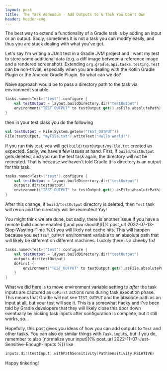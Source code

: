 ```yaml
---
layout: post
title:  The Task Addendum - Add Outputs to A Task You Don't Own
header: header-eng
---
```


The best way to extend a functionality of a Gradle task is by adding an input or an output.
Sadly, sometimes it is not a task you can modify easily, and thus you are stuck dealing
with what you've got.

Let's say I'm writing a JUnit test in a Gradle JVM project and I want my test to store some
additional data (e.g. a diff image between a reference image and a rendered screenshot). Extending
`org.gradle.api.tasks.testing.Test` can be non-trivial, especially when you are dealing with the
Kotlin Gradle Plugin or the Android Gradle Plugin. So what can we do?

Naive approach would be to pass a directory path to the task via environment variable.

```kotlin
tasks.named<Test>("test").configure {
    val testOutput = layout.buildDirectory.dir("testOutput")
    environment("TEST_OUTPUT" to testOutput.get().asFile.absolutePath)
}
```

then in your test class you do the following
```kotlin
val testOutput = File(System.getenv("TEST_OUTPUT"))
File(testOutput, "myFile.txt").writeText("Hello world!")
```

If you run this test, you will get `build/testOutput/myFile.txt` created as expected. Sadly,
we have a few issues at hand. First, if `build/testOutput` gets deleted, and you run the test
task again, the directory will not be recreated. That is because we haven't told Gradle this
directory is an output for this task.

```kotlin
tasks.named<Test>("test").configure {
    val testOutput = layout.buildDirectory.dir("testOutput")
    outputs.dir(testOutput)
    environment("TEST_OUTPUT" to testOutput.get().asFile.absolutePath)
}
```

After this change, if `build/testOutput` directory is deleted, then `Test` task will rerun
and the directory will be recreated! Yay!

You might think we are done, but sadly, there is another issue if you have a remote build cache
enabled ([and you should!]({% post_url 2022-07-13-Stop-Wasting-Time %})) you will likely not cache
hits. This will happen because you set `TEST_OUTPUT` environment variable to an absolute path
that will likely be different on different machines. Luckily there is a cheeky fix!

```kotlin
tasks.named<Test>("test").configure {
    val testOutput = layout.buildDirectory.dir("testOutput")
    outputs.dir(testOutput)
    doFirst {
        environment("TEST_OUTPUT" to testOutput.get().asFile.absolutePath)
    }
}
```

What we did here is to move environment variable setting to *after* the task inputs are captured
as `doFirst` actions runs during task execution phase. This means that Gradle will not see
`TEST_OUTPUT` and the absolute path as an input at all, but your test will see it. This is a
somewhat hacky and I've been told by Gradle developers that they will likely close this door down
eventually by locking task inputs after configuration is complete, but it still works, so...

Hopefully, this post gives you ideas of how you can add outputs to `Test` and other tasks.
You can also do similar things with `Task.inputs`, but if you do, remember to also [normalize your
input]({% post_url 2022-11-07-Just-Sensitive-Enough-Inputs %}) like
```kotlin
inputs.dir(testInput).withPathSensitivity(PathSensitivity.RELATIVE)
```

Happy tinkering!